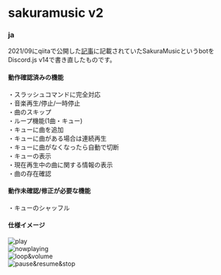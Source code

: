 # sakuramusic v2

### ja
2021/09にqiitaで公開した[記事](https://qiita.com/_yussy_/items/d2d809a2da82c5389966)に記載されていたSakuraMusicというbotをDiscord.js v14で書き直したものです。

#### 動作確認済みの機能
・スラッシュコマンドに完全対応  
・音楽再生/停止/一時停止  
・曲のスキップ  
・ループ機能(1曲・キュー)  
・キューに曲を追加  
・キューに曲がある場合は連続再生  
・キューに曲がなくなったら自動で切断  
・キューの表示  
・現在再生中の曲に関する情報の表示  
・曲の存在確認  

#### 動作未確認/修正が必要な機能
・キューのシャッフル  


#### 仕様イメージ
![play](https://github.com/SysLinkTeam/sakuramusic_v2/assets/59718878/44929214-3d37-4a9b-aa03-79f84100da63)  
![nowplaying](https://github.com/SysLinkTeam/sakuramusic_v2/assets/59718878/471e7483-72f5-41fa-9dd3-58d8505ef2a6)  
![loop&volume](https://github.com/SysLinkTeam/sakuramusic_v2/assets/59718878/217b0245-9e10-4e85-884f-a63883748fc9)  
![pause&resume&stop](https://github.com/SysLinkTeam/sakuramusic_v2/assets/59718878/8ee1b26d-8475-4310-8d20-35fcf25d1bca)  